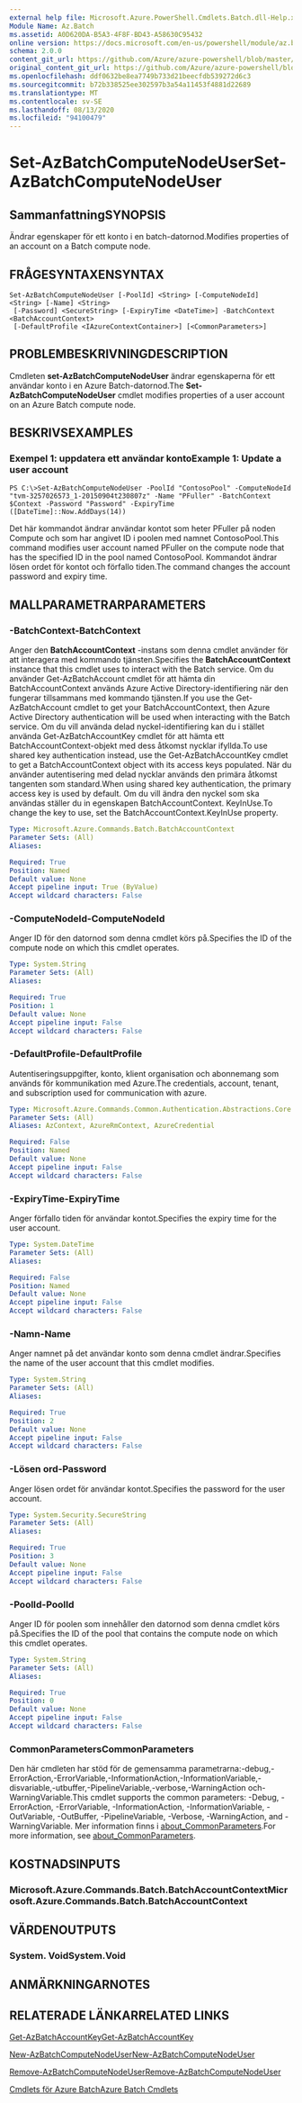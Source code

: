 ```yaml
---
external help file: Microsoft.Azure.PowerShell.Cmdlets.Batch.dll-Help.xml
Module Name: Az.Batch
ms.assetid: A0D620DA-B5A3-4F8F-BD43-A58630C95432
online version: https://docs.microsoft.com/en-us/powershell/module/az.batch/set-azbatchcomputenodeuser
schema: 2.0.0
content_git_url: https://github.com/Azure/azure-powershell/blob/master/src/Batch/Batch/help/Set-AzBatchComputeNodeUser.md
original_content_git_url: https://github.com/Azure/azure-powershell/blob/master/src/Batch/Batch/help/Set-AzBatchComputeNodeUser.md
ms.openlocfilehash: ddf0632be8ea7749b733d21beecfdb539272d6c3
ms.sourcegitcommit: b72b338525ee302597b3a54a11453f4881d22689
ms.translationtype: MT
ms.contentlocale: sv-SE
ms.lasthandoff: 08/13/2020
ms.locfileid: "94100479"
---
```

# <span data-ttu-id="813a0-101">Set-AzBatchComputeNodeUser</span><span class="sxs-lookup"><span data-stu-id="813a0-101">Set-AzBatchComputeNodeUser</span></span>

## <span data-ttu-id="813a0-102">Sammanfattning</span><span class="sxs-lookup"><span data-stu-id="813a0-102">SYNOPSIS</span></span>
<span data-ttu-id="813a0-103">Ändrar egenskaper för ett konto i en batch-datornod.</span><span class="sxs-lookup"><span data-stu-id="813a0-103">Modifies properties of an account on a Batch compute node.</span></span>

## <span data-ttu-id="813a0-104">FRÅGESYNTAXEN</span><span class="sxs-lookup"><span data-stu-id="813a0-104">SYNTAX</span></span>

```
Set-AzBatchComputeNodeUser [-PoolId] <String> [-ComputeNodeId] <String> [-Name] <String>
 [-Password] <SecureString> [-ExpiryTime <DateTime>] -BatchContext <BatchAccountContext>
 [-DefaultProfile <IAzureContextContainer>] [<CommonParameters>]
```

## <span data-ttu-id="813a0-105">PROBLEMBESKRIVNING</span><span class="sxs-lookup"><span data-stu-id="813a0-105">DESCRIPTION</span></span>
<span data-ttu-id="813a0-106">Cmdleten **set-AzBatchComputeNodeUser** ändrar egenskaperna för ett användar konto i en Azure Batch-datornod.</span><span class="sxs-lookup"><span data-stu-id="813a0-106">The **Set-AzBatchComputeNodeUser** cmdlet modifies properties of a user account on an Azure Batch compute node.</span></span>

## <span data-ttu-id="813a0-107">BESKRIVS</span><span class="sxs-lookup"><span data-stu-id="813a0-107">EXAMPLES</span></span>

### <span data-ttu-id="813a0-108">Exempel 1: uppdatera ett användar konto</span><span class="sxs-lookup"><span data-stu-id="813a0-108">Example 1: Update a user account</span></span>
```
PS C:\>Set-AzBatchComputeNodeUser -PoolId "ContosoPool" -ComputeNodeId "tvm-3257026573_1-20150904t230807z" -Name "PFuller" -BatchContext $Context -Password "Password" -ExpiryTime ([DateTime]::Now.AddDays(14))
```

<span data-ttu-id="813a0-109">Det här kommandot ändrar användar kontot som heter PFuller på noden Compute och som har angivet ID i poolen med namnet ContosoPool.</span><span class="sxs-lookup"><span data-stu-id="813a0-109">This command modifies user account named PFuller on the compute node that has the specified ID in the pool named ContosoPool.</span></span>
<span data-ttu-id="813a0-110">Kommandot ändrar lösen ordet för kontot och förfallo tiden.</span><span class="sxs-lookup"><span data-stu-id="813a0-110">The command changes the account password and expiry time.</span></span>

## <span data-ttu-id="813a0-111">MALLPARAMETRAR</span><span class="sxs-lookup"><span data-stu-id="813a0-111">PARAMETERS</span></span>

### <span data-ttu-id="813a0-112">-BatchContext</span><span class="sxs-lookup"><span data-stu-id="813a0-112">-BatchContext</span></span>
<span data-ttu-id="813a0-113">Anger den **BatchAccountContext** -instans som denna cmdlet använder för att interagera med kommando tjänsten.</span><span class="sxs-lookup"><span data-stu-id="813a0-113">Specifies the **BatchAccountContext** instance that this cmdlet uses to interact with the Batch service.</span></span>
<span data-ttu-id="813a0-114">Om du använder Get-AzBatchAccount cmdlet för att hämta din BatchAccountContext används Azure Active Directory-identifiering när den fungerar tillsammans med kommando tjänsten.</span><span class="sxs-lookup"><span data-stu-id="813a0-114">If you use the Get-AzBatchAccount cmdlet to get your BatchAccountContext, then Azure Active Directory authentication will be used when interacting with the Batch service.</span></span> <span data-ttu-id="813a0-115">Om du vill använda delad nyckel-identifiering kan du i stället använda Get-AzBatchAccountKey cmdlet för att hämta ett BatchAccountContext-objekt med dess åtkomst nycklar ifyllda.</span><span class="sxs-lookup"><span data-stu-id="813a0-115">To use shared key authentication instead, use the Get-AzBatchAccountKey cmdlet to get a BatchAccountContext object with its access keys populated.</span></span> <span data-ttu-id="813a0-116">När du använder autentisering med delad nycklar används den primära åtkomst tangenten som standard.</span><span class="sxs-lookup"><span data-stu-id="813a0-116">When using shared key authentication, the primary access key is used by default.</span></span> <span data-ttu-id="813a0-117">Om du vill ändra den nyckel som ska användas ställer du in egenskapen BatchAccountContext. KeyInUse.</span><span class="sxs-lookup"><span data-stu-id="813a0-117">To change the key to use, set the BatchAccountContext.KeyInUse property.</span></span>

```yaml
Type: Microsoft.Azure.Commands.Batch.BatchAccountContext
Parameter Sets: (All)
Aliases:

Required: True
Position: Named
Default value: None
Accept pipeline input: True (ByValue)
Accept wildcard characters: False
```

### <span data-ttu-id="813a0-118">-ComputeNodeId</span><span class="sxs-lookup"><span data-stu-id="813a0-118">-ComputeNodeId</span></span>
<span data-ttu-id="813a0-119">Anger ID för den datornod som denna cmdlet körs på.</span><span class="sxs-lookup"><span data-stu-id="813a0-119">Specifies the ID of the compute node on which this cmdlet operates.</span></span>

```yaml
Type: System.String
Parameter Sets: (All)
Aliases:

Required: True
Position: 1
Default value: None
Accept pipeline input: False
Accept wildcard characters: False
```

### <span data-ttu-id="813a0-120">-DefaultProfile</span><span class="sxs-lookup"><span data-stu-id="813a0-120">-DefaultProfile</span></span>
<span data-ttu-id="813a0-121">Autentiseringsuppgifter, konto, klient organisation och abonnemang som används för kommunikation med Azure.</span><span class="sxs-lookup"><span data-stu-id="813a0-121">The credentials, account, tenant, and subscription used for communication with azure.</span></span>

```yaml
Type: Microsoft.Azure.Commands.Common.Authentication.Abstractions.Core.IAzureContextContainer
Parameter Sets: (All)
Aliases: AzContext, AzureRmContext, AzureCredential

Required: False
Position: Named
Default value: None
Accept pipeline input: False
Accept wildcard characters: False
```

### <span data-ttu-id="813a0-122">-ExpiryTime</span><span class="sxs-lookup"><span data-stu-id="813a0-122">-ExpiryTime</span></span>
<span data-ttu-id="813a0-123">Anger förfallo tiden för användar kontot.</span><span class="sxs-lookup"><span data-stu-id="813a0-123">Specifies the expiry time for the user account.</span></span>

```yaml
Type: System.DateTime
Parameter Sets: (All)
Aliases:

Required: False
Position: Named
Default value: None
Accept pipeline input: False
Accept wildcard characters: False
```

### <span data-ttu-id="813a0-124">-Namn</span><span class="sxs-lookup"><span data-stu-id="813a0-124">-Name</span></span>
<span data-ttu-id="813a0-125">Anger namnet på det användar konto som denna cmdlet ändrar.</span><span class="sxs-lookup"><span data-stu-id="813a0-125">Specifies the name of the user account that this cmdlet modifies.</span></span>

```yaml
Type: System.String
Parameter Sets: (All)
Aliases:

Required: True
Position: 2
Default value: None
Accept pipeline input: False
Accept wildcard characters: False
```

### <span data-ttu-id="813a0-126">-Lösen ord</span><span class="sxs-lookup"><span data-stu-id="813a0-126">-Password</span></span>
<span data-ttu-id="813a0-127">Anger lösen ordet för användar kontot.</span><span class="sxs-lookup"><span data-stu-id="813a0-127">Specifies the password for the user account.</span></span>

```yaml
Type: System.Security.SecureString
Parameter Sets: (All)
Aliases:

Required: True
Position: 3
Default value: None
Accept pipeline input: False
Accept wildcard characters: False
```

### <span data-ttu-id="813a0-128">-PoolId</span><span class="sxs-lookup"><span data-stu-id="813a0-128">-PoolId</span></span>
<span data-ttu-id="813a0-129">Anger ID för poolen som innehåller den datornod som denna cmdlet körs på.</span><span class="sxs-lookup"><span data-stu-id="813a0-129">Specifies the ID of the pool that contains the compute node on which this cmdlet operates.</span></span>

```yaml
Type: System.String
Parameter Sets: (All)
Aliases:

Required: True
Position: 0
Default value: None
Accept pipeline input: False
Accept wildcard characters: False
```

### <span data-ttu-id="813a0-130">CommonParameters</span><span class="sxs-lookup"><span data-stu-id="813a0-130">CommonParameters</span></span>
<span data-ttu-id="813a0-131">Den här cmdleten har stöd för de gemensamma parametrarna:-debug,-ErrorAction,-ErrorVariable,-InformationAction,-InformationVariable,-disvariable,-utbuffer,-PipelineVariable,-verbose,-WarningAction och-WarningVariable.</span><span class="sxs-lookup"><span data-stu-id="813a0-131">This cmdlet supports the common parameters: -Debug, -ErrorAction, -ErrorVariable, -InformationAction, -InformationVariable, -OutVariable, -OutBuffer, -PipelineVariable, -Verbose, -WarningAction, and -WarningVariable.</span></span> <span data-ttu-id="813a0-132">Mer information finns i [about_CommonParameters](http://go.microsoft.com/fwlink/?LinkID=113216).</span><span class="sxs-lookup"><span data-stu-id="813a0-132">For more information, see [about_CommonParameters](http://go.microsoft.com/fwlink/?LinkID=113216).</span></span>

## <span data-ttu-id="813a0-133">KOSTNADS</span><span class="sxs-lookup"><span data-stu-id="813a0-133">INPUTS</span></span>

### <span data-ttu-id="813a0-134">Microsoft.Azure.Commands.Batch.BatchAccountContext</span><span class="sxs-lookup"><span data-stu-id="813a0-134">Microsoft.Azure.Commands.Batch.BatchAccountContext</span></span>

## <span data-ttu-id="813a0-135">VÄRDEN</span><span class="sxs-lookup"><span data-stu-id="813a0-135">OUTPUTS</span></span>

### <span data-ttu-id="813a0-136">System. Void</span><span class="sxs-lookup"><span data-stu-id="813a0-136">System.Void</span></span>

## <span data-ttu-id="813a0-137">ANMÄRKNINGAR</span><span class="sxs-lookup"><span data-stu-id="813a0-137">NOTES</span></span>

## <span data-ttu-id="813a0-138">RELATERADE LÄNKAR</span><span class="sxs-lookup"><span data-stu-id="813a0-138">RELATED LINKS</span></span>

[<span data-ttu-id="813a0-139">Get-AzBatchAccountKey</span><span class="sxs-lookup"><span data-stu-id="813a0-139">Get-AzBatchAccountKey</span></span>](./Get-AzBatchAccountKey.md)

[<span data-ttu-id="813a0-140">New-AzBatchComputeNodeUser</span><span class="sxs-lookup"><span data-stu-id="813a0-140">New-AzBatchComputeNodeUser</span></span>](./New-AzBatchComputeNodeUser.md)

[<span data-ttu-id="813a0-141">Remove-AzBatchComputeNodeUser</span><span class="sxs-lookup"><span data-stu-id="813a0-141">Remove-AzBatchComputeNodeUser</span></span>](./Remove-AzBatchComputeNodeUser.md)

[<span data-ttu-id="813a0-142">Cmdlets för Azure Batch</span><span class="sxs-lookup"><span data-stu-id="813a0-142">Azure Batch Cmdlets</span></span>](/powershell/module/az.batch)


